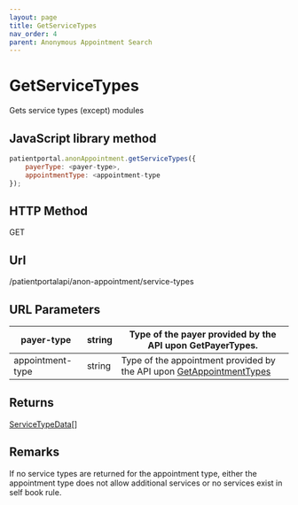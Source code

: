 ```yaml
---
layout: page
title: GetServiceTypes
nav_order: 4
parent: Anonymous Appointment Search
---
```


# GetServiceTypes

Gets service types (except) modules

## JavaScript library method

```javascript
patientportal.anonAppointment.getServiceTypes({
    payerType: <payer-type>,
    appointmentType: <appointment-type
});
```

## HTTP Method

GET

## ****Url****

/patientportalapi/anon-appointment/service-types

## URL Parameters

| payer-type | string | Type of the payer provided by the API upon GetPayerTypes. |
| --- | --- | --- |
| appointment-type | string | Type of the appointment provided by the API upon [GetAppointmentTypes](#_GetAppointmentTypes) |

## Returns

[ServiceTypeData](#_ServiceTypeData)\[\]

## Remarks

If no service types are returned for the appointment type, either the appointment type does not allow additional services or no services exist in self book rule.
